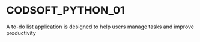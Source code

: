 # CODSOFT_PYTHON_01
A to-do list application is designed to help users manage tasks and improve productivity
